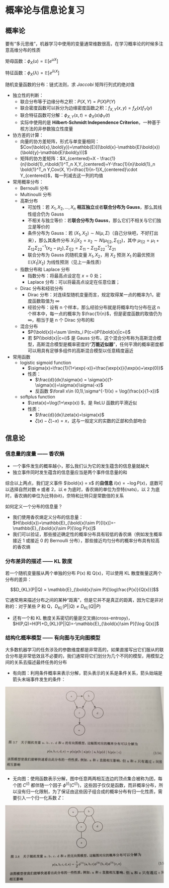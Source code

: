 # 概率论与信息论复习

## 概率论

要有“多元思维”，机器学习中使用的变量通常维数很高，在学习概率论的时候多注意高维分布的性质

矩母函数：$\phi_X(u) = \mathbb{E}[e^{uX}]$

特征函数：$\phi_X(\lambda) = \mathbb{E}[e^{i\lambda X}]$

随机变量函数的分布：链式法则，求 $Jaccobi$ 矩阵行列式的绝对值

- 独立性的判断：
  - 联合分布等于边缘分布之积：$P(X,Y)=P(X)P(Y)$
  - 联合密度函数可以拆分为边缘密度函数之积：$f_{X,Y}(x,y) = f_X(x)f_Y(y)$
  - 联合特征函数可分解：$\phi_{X,Y}(s,t) = \phi_X(s)\phi_Y(t)$
  - 实际中使用的是 **Hilbert-Schmidt Independence Criterion**，一种基于核方法的非参数独立性度量
- 协方差的计算：
  - 向量的协方差矩阵，形式与单变量相同：$Cov(\bold{x},\bold{y})=\mathbb{E}[(\bold{x}-\mathbb{E}\bold{x})(\bold{y}-\mathbb{E}\bold{y})]$
  - 矩阵的协方差矩阵：$X_{centered}=X - \frac{1}{n}\bold{1}_n\bold{1}^T_n X,Y_{centered}=Y-\frac{1}{n}\bold{1}_n \bold{1}^T_n Y,Cov(X, Y)=\frac{1}{n-1}X_{centered}\cdot Y_{centered}$，每一列减去这一列的均值
- 常用概率分布：
  - Bernoulli 分布
  - Multinoulli 分布
  - 高斯分布
    - 可加性：若 $X_1,X_2,...,X_n$ **相互独立**或者**联合分布为 Gauss**，那么其线性组合仍为 Gauss
    - 不相关与独立等价：若**联合分布为 Gauss**，那么它们不相关与它们独立是等价的
    - 条件分布为 Gauss：若 $(X_1,X_2)\sim N(\mu, \Sigma)$（自己分块吧，不好打出来），那么其条件分布 $X_1|X_2=x_2 \sim N(\mu_{1|2}, \Sigma_{1|2})$，其中 $\mu_{1|2} = \mu_1 + \Sigma_{12}\Sigma_{22}^{-1}(x_2-\mu_2),\Sigma_{1|2}=\Sigma_{11} - \Sigma_{12}\Sigma_{22}^{-1}\Sigma_{21}$
    - 联合分布为 Gauss 的随机变量 $X_1, X_2$，用 $X_2$ 预测 $X_1$ 的最优预测 $\mathbb{E}(X_1|X_2)$ 为线性预测（见上一条性质）
  - 指数分布和 Laplace 分布
    - 指数分布：将最高点设定在 $x=0$ 处；
    - Laplace 分布：可以将最高点设定在任意位置；
  - Dirac 分布和经验分布
    - Dirac 分布：对连续型随机变量而言，规定取得某一点的概率为1，密度函数取值为 $\infty$
    - 经验分布：设有 n 个样本，那么经验分布就是将概率均匀分布在这 n 个样本中，每一点的概率为 $\frac{1}{n}$，但是密度函数的取值仍为 $\infty$，相当于是 n 个 Dirac 分布的和
  - 混合分布
    - $P(\bold{x})=\sum \limits_i P(c=i)P(\bold{x}|c=i)$
    - 若 $P(\bold{x}|c=i)$ 是 Gauss 分布，这个混合分布称为高斯混合模型，高斯混合模型是概率密度的“**万能近似器**”，任何平滑的概率密度都可以用具有足够多组件的高斯混合模型以任意精度逼近
- 常用函数
  - logistic sigmoid function
    - $\sigma(x)=\frac{1}{1+\exp(-x)}=\frac{\exp(x)}{\exp(x)+\exp(0)}$
    - 性质：
      - $\frac{d}{dx}\sigma(x) = \sigma(x)(1-\sigma(x))=\sigma(x)\sigma(-x)$
      - 反函数 $\forall x\in (0,1),\sigma^{-1}(x) = \log(\frac{x}{1-x})$
  - softplus function
    - $\zeta(x)=\log(1+\exp(x)) $，是 ReLU 函数的平滑近似
    - 性质：
      - $\frac{d}{dx}\zeta(x)=\sigma(x)$
      - $\zeta(x) - \zeta(-x) = x$，这与一般定义的实数的正部和负部吻合

## 信息论

### 信息量的度量 —— 香农熵

- 一个事件发生的概率越小，那么我们认为它的发生蕴含的信息量就越大
- 独立事件同时发生蕴含的信息量应当是两个事件信息量的和

综合以上两点，我们定义事件 $\bold{x} = x$ 的**自信息** $I(x)=-\log P(x)$，底数可以选择自然对数 e 或者 2，以 e 为底时，香农熵的单位为奈特(nats)，以 2 为底时，香农熵的单位为比特(bit)，奈特和比特只是常数倍的关系

如何定义一个分布的信息量？

- 我们使用香农熵定义分布的信息量：$H(\bold{x})=\mathbb{E}_{\bold{x}\sim P}[I(x)]=-\mathbb{E}_{\bold{x}\sim P}[\log P(x)]$
- 我们可以验证，那些接近确定性的概率分布具有较低的香农熵（例如发生概率接近 1 或接近 0 的 Bernoulli 分布），那些接近均匀分布的概率分布具有较高的香农熵

### 分布差异的描述 —— KL 散度

若一个随机变量服从两个单独的分布 P(x) 和 Q(x)，可以使用 KL 散度衡量这两个分布的差异：

$$D_{KL}(P||Q) = \mathbb{E}_{\bold{x}\sim P}[\log\frac{P(x)}{Q(x)}]$$

它通常用来描述分布之间的某种“距离”，但是它并不是真正的距离，因为它是非对称的：对于某些 P 和 Q，$D_{KL}(P||Q)\not ={D_{KL}(Q||P)}$

- 还有一个和 KL 散度关系密切的量是交叉熵(cross-entropy)，$H(P,Q)=H(P)+D_{KL}(P||Q)=-\mathbb{E}_{\bold{x}\sim P}[\log Q(x)]$

### 结构化概率模型 —— 有向图与无向图模型

大多数机器学习的任务涉及的参数维度都是非常高的，如果直接写出它们服从的联合分布是非常低效且不必要的，我们通常将它们划分为几个不同的模型，用模型之间的关系去描述最终任务的分布

- 有向图：利用条件概率来表示分解，箭头表示的关系是条件关系，箭头始端是箭头末端事件发生的条件：

![有向图模型](.\\pics\\directed_model.jpg)

- 无向图：使用函数表示分解，图中任意两两相互连边的顶点集合被称为团，每个团 $C^{(i)}$ 都伴随一个因子 $\phi^{(i)}(C^{(i)})$，这些因子仅仅是函数，而非概率分布，所以没有归一化限制，为了保证由这些因子组合成的概率分布有归一化性质，需要引入一个归一化系数 $Z$：

![无向图模型](.\\pics\\undirected_model.jpg)
